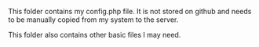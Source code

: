 This folder contains my config.php file. 
It is not stored on github and needs to be manually copied from my system to the server.

This folder also contains other basic files I may need.